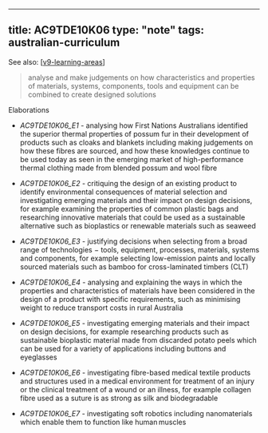 
---
title: AC9TDE10K06
type: "note"
tags: australian-curriculum
---

See also: [[v9-learning-areas]]

> analyse and make judgements on how characteristics and properties of materials, systems, components, tools and equipment can be combined to create designed solutions

Elaborations


- _AC9TDE10K06_E1_ - analysing how First Nations Australians identified the superior thermal properties of possum fur in their development of products such as cloaks and blankets including making judgements on how these fibres are sourced, and how these knowledges continue to be used today as seen in the emerging market of high-performance thermal clothing made from blended possum and wool fibre

- _AC9TDE10K06_E2_ - critiquing the design of an existing product to identify environmental consequences of material selection and investigating emerging materials and their impact on design decisions, for example examining the properties of common plastic bags and researching innovative materials that could be used as a sustainable alternative such as bioplastics or renewable materials such as seaweed

- _AC9TDE10K06_E3_ - justifying decisions when selecting from a broad range of technologies − tools, equipment, processes, materials, systems and components, for example selecting low-emission paints and locally sourced materials such as bamboo for cross-laminated timbers (CLT)

- _AC9TDE10K06_E4_ - analysing and explaining the ways in which the properties and characteristics of materials have been considered in the design of a product with specific requirements, such as minimising weight to reduce transport costs in rural Australia

- _AC9TDE10K06_E5_ - investigating emerging materials and their impact on design decisions, for example researching products such as sustainable bioplastic material made from discarded potato peels which can be used for a variety of applications including buttons and eyeglasses

- _AC9TDE10K06_E6_ - investigating fibre-based medical textile products and structures used in a medical environment for treatment of an injury or the clinical treatment of a wound or an illness, for example collagen fibre used as a suture is as strong as silk and biodegradable

- _AC9TDE10K06_E7_ - investigating soft robotics including nanomaterials which enable them to function like human muscles

[//begin]: # "Autogenerated link references for markdown compatibility"
[v9-learning-areas]: ../v9-learning-areas "v9-learning-areas"
[//end]: # "Autogenerated link references"
